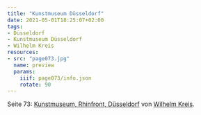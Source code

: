 ```yaml
---
title: "Kunstmuseum Düsseldorf"
date: 2021-05-01T18:25:07+02:00
tags:
- Düsseldorf
- Kunstmuseum Düsseldorf
- Wilhelm Kreis
resources:
- src: "page073.jpg"
  name: preview
  params:
    iiif: page073/info.json
    rotate: 90
---
```

Seite 73: [Kunstmuseum, Rhinfront, Düsseldorf](/tags/Kunstmuseum-Düsseldorf) von [Wilhelm Kreis](/tags/Wilhelm-Kreis).
